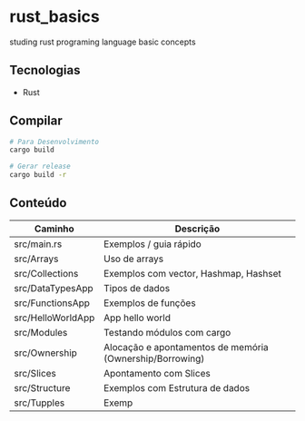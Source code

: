 # rust_basics
studing rust programing language basic concepts

## Tecnologias
- Rust

## Compilar
``` bash
# Para Desenvolvimento
cargo build

# Gerar release
cargo build -r
```

## Conteúdo
| Caminho             | Descrição                                                |
|---------------------|----------------------------------------------------------|
| src/main.rs         | Exemplos / guia rápido                                   |
| src/Arrays          | Uso de arrays                                            |
| src/Collections     | Exemplos com vector, Hashmap, Hashset                    |
| src/DataTypesApp    | Tipos de dados                                           |
| src/FunctionsApp    | Exemplos de funções                                      |
| src/HelloWorldApp   | App hello world                                          |
| src/Modules         | Testando módulos com cargo                               |
| src/Ownership       | Alocação e apontamentos de memória (Ownership/Borrowing) |
| src/Slices          | Apontamento com Slices                                   |
| src/Structure       | Exemplos com Estrutura de dados                          |
| src/Tupples         | Exemp |
